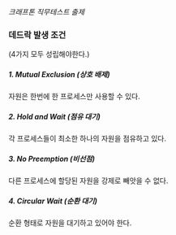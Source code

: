 _크래프톤 직무테스트 출제_

### 데드락 발생 조건

(4가지 모두 성립해야한다.)

##### 1. Mutual Exclusion (상호 배제)

자원은 한번에 한 프로세스만 사용할 수 있다.

##### 2. Hold and Wait (점유 대기)

각 프로세스들이 최소한 하나의 자원을 점유하고 있다.

##### 3. No Preemption (비선점)

다른 프로세스에 할당된 자원을 강제로 빼앗을 수 없다.

##### 4. Circular Wait (순환 대기)

순환 형태로 자원을 대기하고 있어야 한다.
